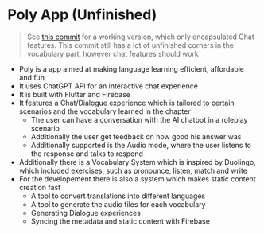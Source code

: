 # Poly App (Unfinished)
> See [this commit](https://github.com/peer-rh/PolyApp/tree/dc665e783d6fb8582e337d6430d99f292ed5ff9d) for a working version, which only encapsulated Chat features.
> This commit still has a lot of unfinished corners in the vocabulary part, however chat features should work

- Poly is a app aimed at making language learning efficient, affordable and fun
- It uses ChatGPT API for an interactive chat experience
- It is built with Flutter and Firebase
- It features a Chat/Dialogue experience which is tailored to certain scenarios and the vocabulary learned in the chapter
  - The user can have a conversation with the AI chatbot in a roleplay scenario
  - Additionally the user get feedback on how good his answer was
  - Additionally supported is the Audio mode, where the user listens to the response and talks to respond
- Additionally there is a Vocabulary System which is inspired by Duolingo, which included exercises, such as pronounce, listen, match and write
- For the developement there is also a system which makes static content creation fast
  - A tool to convert translations into different languages
  - A tool to generate the audio files for each vocabulary
  - Generating Dialogue experiences
  - Syncing the metadata and static content with Firebase
